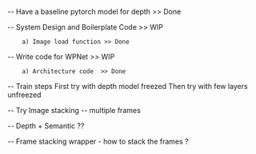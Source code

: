 -- Have a baseline pytorch model for depth >> Done  

-- System Design and Boilerplate Code >> WIP
	
		a) Image load function >> Done

-- Write code for WPNet >> WIP

		a) Architecture code  >> Done

-- Train steps
	First try with depth model freezed
	Then try with few layers unfreezed 

-- Try Image stacking -- multiple frames

-- Depth + Semantic ??

-- Frame stacking wrapper - how to stack the frames ?
